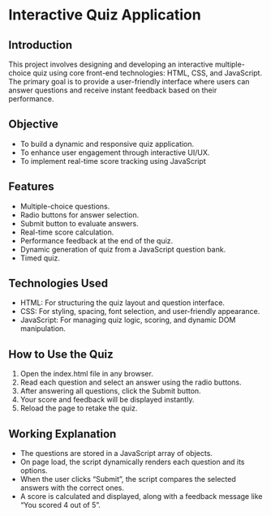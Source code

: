 # Interactive Quiz Application

## Introduction

This project involves designing and developing an interactive multiple-choice quiz using core front-end technologies: HTML, CSS, and JavaScript. The primary goal is to provide a user-friendly interface where users can answer questions and receive instant feedback based on their performance.

##  Objective

- To build a dynamic and responsive quiz application. 
- To enhance user engagement through interactive UI/UX. 
- To implement real-time score tracking using JavaScript 

## Features

- Multiple-choice questions. 
- Radio buttons for answer selection. 
- Submit button to evaluate answers. 
- Real-time score calculation. 
- Performance feedback at the end of the quiz. 
- Dynamic generation of quiz from a JavaScript question bank. 
- Timed quiz.

## Technologies Used 

- HTML: For structuring the quiz layout and question interface. 
- CSS: For styling, spacing, font selection, and user-friendly appearance. 
- JavaScript: For managing quiz logic, scoring, and dynamic DOM manipulation. 

## How to Use the Quiz 

1. Open the index.html file in any browser. 
2. Read each question and select an answer using the radio buttons. 
3. After answering all questions, click the Submit button. 
4. Your score and feedback will be displayed instantly. 
5. Reload the page to retake the quiz. 

## Working Explanation 

- The questions are stored in a JavaScript array of objects. 
- On page load, the script dynamically renders each question and its options. 
- When the user clicks “Submit”, the script compares the selected answers with the correct ones. 
- A score is calculated and displayed, along with a feedback message like “You scored 4 out of 5”. 